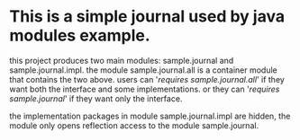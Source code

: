 # This is a simple journal used by java modules example.

this project produces two main modules: sample.journal and sample.journal.impl. the module sample.journal.all is a
container module that contains the two above. users can '*requires sample.journal.all*' if they want both the interface
and some implementations. or they can '*requires sample.journal*' if they want only the interface.

the implementation packages in module sample.journal.impl are hidden, the module only opens reflection access to the
module sample.journal.

